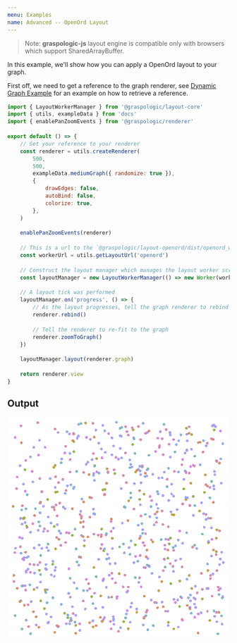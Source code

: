 ```yaml
---
menu: Examples
name: Advanced -- OpenOrd Layout
---
```


> Note: **graspologic-js** layout engine is compatible only with browsers which support SharedArrayBuffer.

In this example, we'll show how you can apply a OpenOrd layout to your graph.

First off, we need to get a reference to the graph renderer, see [Dynamic Graph Example](/src-examples-intermediate-dynamic-graph#Getting_a_renderer_reference) for an example on how to retrieve a reference.

```js edit=true previewHeight=500
import { LayoutWorkerManager } from '@graspologic/layout-core'
import { utils, exampleData } from 'docs'
import { enablePanZoomEvents } from '@graspologic/renderer'

export default () => {
	// Get your reference to your renderer
	const renderer = utils.createRenderer(
		500,
		500,
		exampleData.mediumGraph({ randomize: true }),
		{
			drawEdges: false,
			autoBind: false,
			colorize: true,
		},
	)

	enablePanZoomEvents(renderer)

	// This is a url to the `@graspologic/layout-openord/dist/openord_worker.js` script
	const workerUrl = utils.getLayoutUrl('openord')

	// Construct the layout manager which manages the layout worker scripts
	const layoutManager = new LayoutWorkerManager(() => new Worker(workerUrl))

	// A layout tick was performed
	layoutManager.on('progress', () => {
		// As the layout progresses, tell the graph renderer to rebind to the underlying data
		renderer.rebind()

		// Tell the renderer to re-fit to the graph
		renderer.zoomToGraph()
	})

	layoutManager.layout(renderer.graph)

	return renderer.view
}
```

## Output

![Output](./images/openord.gif)
